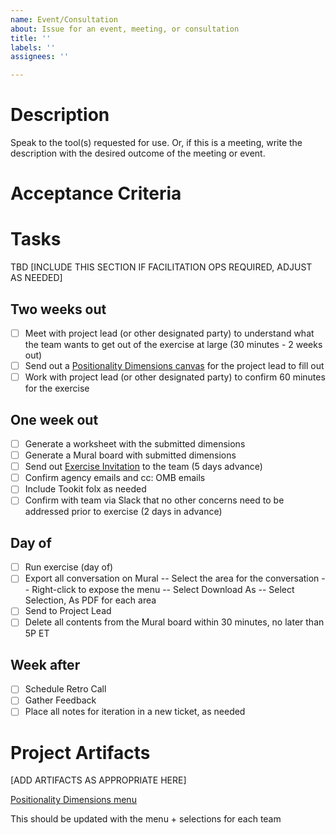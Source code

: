 ```yaml
---
name: Event/Consultation
about: Issue for an event, meeting, or consultation
title: ''
labels: ''
assignees: ''

---
```


# Description 

Speak to the tool(s) requested for use. Or, if this is a meeting, write the description with the desired outcome of the meeting or event.


# Acceptance Criteria

# Tasks
TBD [INCLUDE THIS SECTION IF FACILITATION OPS REQUIRED, ADJUST AS NEEDED]

## Two weeks out
- [ ] Meet with project lead (or other designated party) to understand what the team wants to get out of the exercise at large (30 minutes - 2 weeks out) 
- [ ] Send out a [Positionality Dimensions canvas](https://usds.enterprise.slack.com/docs/TD42BGDLM/F061L4EHEAD) for the project lead to fill out
- [ ] Work with project lead (or other designated party) to confirm 60 minutes for the exercise

## One week out
- [ ] Generate a worksheet with the submitted dimensions
- [ ] Generate a Mural board with submitted dimensions
- [ ] Send out [Exercise Invitation](https://usds.enterprise.slack.com/docs/TD42BGDLM/F062CQMCH88?focus_section_id=temp:C:cBIa826f5756ce64ea29ca859374) to the team (5 days advance)
- [ ] Confirm agency emails and cc: OMB emails
- [ ] Include Tookit folx as needed
- [ ] Confirm with team via Slack that no other concerns need to be addressed prior to exercise (2 days in advance)

## Day of
- [ ] Run exercise (day of)
- [ ] Export all conversation on Mural
-- Select the area for the conversation
-- Right-click to expose the menu
-- Select Download As
-- Select Selection, As PDF for each area
- [ ] Send to Project Lead
- [ ] Delete all contents from the Mural board within 30 minutes, no later than 5P ET

## Week after
- [ ] Schedule Retro Call
- [ ] Gather Feedback
- [ ] Place all notes for iteration in a new ticket, as needed

# Project Artifacts
[ADD ARTIFACTS AS APPROPRIATE HERE]

[Positionality Dimensions menu](https://usds.enterprise.slack.com/docs/TD42BGDLM/F060XU6M0EB)

This should be updated with the menu + selections for each team
